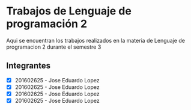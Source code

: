 # Trabajos de Lenguaje de programación 2

Aqui se encuentran los trabajos realizados en la materia de 
Lenguaje de programacion 2 durante el semestre 3

## Integrantes
- [x] 201602625 - Jose Eduardo Lopez
- [x] 201602625 - Jose Eduardo Lopez
- [x] 201602625 - Jose Eduardo Lopez
- [x] 201602625 - Jose Eduardo Lopez